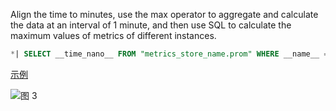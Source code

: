 Align the time to minutes, use the max operator to aggregate and calculate the data at an interval of 1 minute, and then use SQL to calculate the maximum values of metrics of different instances.

```SQL
*| SELECT __time_nano__ FROM "metrics_store_name.prom" WHERE __name__ = 'process_resident_memory_bytes' and element_at(__labels__, 'instance')='x-abcd'
```

[示例](https://sls.aliyun.com/doc/en/playground/demo.html?dest=/lognext/project/sls-mall/logsearch/sls-mall-k8s-metrics%3Fencode%3Dbase64%26queryString%3DKiB8IHNlbGVjdCAoX190aW1lX25hbm9fXyAtIF9fdGltZV9uYW5vX18gJSA2MDAwMDAwMCkvMTAwMDAwMC4wIGFzIHQgLCBlbGVtZW50X2F0KF9fbGFiZWxzX18sICdpbnN0YW5jZScpIGFzIGluc3RhbmNlLCBtYXgoX192YWx1ZV9fKSBhcyB2YWwgZnJvbSAic2xzLW1hbGwtazhzLW1ldHJpY3MucHJvbSIgd2hlcmUgX19uYW1lX18gPSAncHJvY2Vzc19yZXNpZGVudF9tZW1vcnlfYnl0ZXMnIGdyb3VwIGJ5IHQsIGluc3RhbmNlIGxpbWl0IGFsbA%3D%3D%26metricStore%3Dtrue)

![图 3](/img/src/en/metrics/15.%E8%81%9A%E5%90%88%E8%AE%A1%E7%AE%97/59671c6330cc25c6fda1fd554e138d1d518bdee2a69e6cb33e1f7d562ca35203.png)
